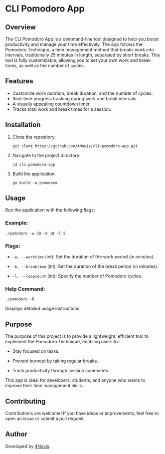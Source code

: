 # CLI Pomodoro App

## Overview

The CLI Pomodoro App is a command-line tool designed to help you boost productivity and manage your time effectively. The app follows the Pomodoro Technique, a time management method that breaks work into intervals, traditionally 25 minutes in length, separated by short breaks. This tool is fully customizable, allowing you to set your own work and break times, as well as the number of cycles.

## Features

- Customize work duration, break duration, and the number of cycles.
- Real-time progress tracking during work and break intervals.
- A visually appealing countdown timer.
- Tracks total work and break times for a session.

## Installation

1. Clone the repository:
    ```
    git clone https://github.com/4Noyis/cli-pomodoro-app.git
    ```

1. Navigate to the project directory:
    ```
    cd cli-pomodoro-app
    ```

3. Build the application:
    ```
    go build -o pomodoro
    ```

## Usage

Run the application with the following flags:

### Example:

```
./pomodoro -w 30 -b 10 -l 5
```


### Flags:

- `-w, --worktime` (int): Set the duration of the work period (in minutes).

- `-b, --breaktime` (int): Set the duration of the break period (in minutes).

- `-l, --loopcount` (int): Specify the number of Pomodoro cycles.


### Help Command:

```
./pomodoro -h
```

Displays detailed usage instructions.

## Purpose

The purpose of this project is to provide a lightweight, efficient tool to implement the Pomodoro Technique, enabling users to:

- Stay focused on tasks.

- Prevent burnout by taking regular breaks.

- Track productivity through session summaries.


This app is ideal for developers, students, and anyone who wants to improve their time management skills.

## Contributing

Contributions are welcome! If you have ideas or improvements, feel free to open an issue or submit a pull request.


## Author

Developed by [4Noyis](https://github.com/4Noyis).